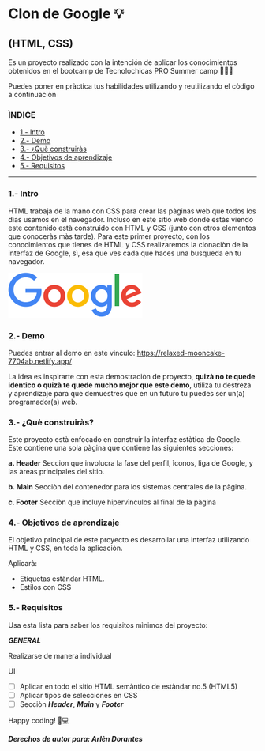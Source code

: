 # Clon de Google  💡
## (HTML, CSS)

Es un proyecto realizado con la intención de aplicar los conocimientos obtenidos en el bootcamp de Tecnolochicas PRO Summer camp 👩🏻‍💻

Puedes poner en pràctica tus habilidades utilizando y reutilizando el còdigo a continuaciòn 

### ÌNDICE

* [1.- Intro](https://github.com/ArlenDorantesA/clon-de-google#1--intro)
* [2.- Demo](https://github.com/ArlenDorantesA/clon-de-google#2--demo)
* [3.- ¿Què construiràs](https://github.com/ArlenDorantesA/clon-de-google#3--qu%C3%A8-construir%C3%A0s)
* [4.- Objetivos de aprendizaje](https://github.com/ArlenDorantesA/clon-de-google#4--objetivos-de-aprendizaje)
* [5.- Requisitos](https://github.com/ArlenDorantesA/clon-de-google#5--requisitos)

****


### 1.- Intro

HTML trabaja de la mano con CSS para crear las pàginas web que todos los dìas usamos en el navegador. Incluso en este sitio web donde estàs viendo este contenido està construido con HTML y CSS (junto con otros elementos que conoceràs màs tarde). Para este primer proyecto, con los conocimientos que tienes de HTML y CSS realizaremos la clonaciòn de la interfaz de Google, sì, esa que ves cada que haces una busqueda en tu navegador.

<img src="imagenes/google-logo.png" alt="google logo">

### 2.- Demo

Puedes entrar al demo en este vìnculo:  https://relaxed-mooncake-7704ab.netlify.app/

La idea es inspirarte con esta demostraciòn de proyecto, **quizà no te quede identico o quizà te quede mucho mejor que este demo**, utiliza tu destreza y aprendizaje para que demuestres que en un futuro tu puedes ser un(a) programador(a) web. 

### 3.- ¿Què construiràs?

Este proyecto està enfocado en construir la interfaz estàtica de Google.
Este contiene una sola pàgina que contiene las siguientes secciones:

**a. Header**
Seccion que involucra la fase del perfil, ìconos, liga de Google, y las àreas principales del sitio.

**b. Main**
Secciòn del contenedor para los sistemas centrales de la pàgina.

**c. Footer**
Secciòn que incluye hipervìnculos al final de la pàgina 

### 4.- Objetivos de aprendizaje

El objetivo principal de este proyecto es desarrollar una interfaz utilizando HTML y CSS, en toda la aplicaciòn.

Aplicarà:

* Etiquetas estàndar HTML.
* Estilos con CSS

### 5.- Requisitos

Usa esta lista para saber los requisitos mìnimos del proyecto:

***GENERAL***

Realizarse de manera individual

UI

* [ ] Aplicar en todo el sitio HTML semàntico de estàndar no.5 (HTML5)
* [ ] Aplicar tipos de selecciones en CSS
* [ ] Secciòn ***Header***, ***Main*** y ***Footer***

Happy coding! 🧠💻

***Derechos de autor para: Arlèn Dorantes***



